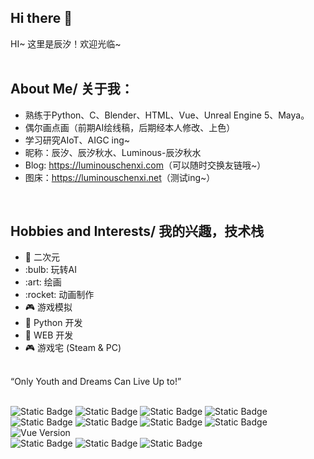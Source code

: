 ## Hi there 👋

HI~
这里是辰汐！欢迎光临~<br><br>

## About Me/ 关于我：
<ul>
 	<li>熟练于Python、C、Blender、HTML、Vue、Unreal Engine 5、Maya。</li>
 	<li>偶尔画点画（前期AI绘线稿，后期经本人修改、上色）</li>
  <li>学习研究AIoT、AIGC ing~ </li>
 	<li>昵称：辰汐、辰汐秋水、Luminous-辰汐秋水</li>
 	<li>Blog: <a href="https://luminouschenxi.com">https://luminouschenxi.com</a>（可以随时交换友链哦~）</li>
  <li>图床：<a href="https://luminouschenxi.net">https://luminouschenxi.net</a>（测试ing~）</li>
</ul>
<br>

## Hobbies and Interests/ 我的兴趣，技术栈
<ul>
 	<li>👻 二次元</li>
 	<li>:bulb: 玩转AI</li>
  <li>:art: 绘画</li>
 	<li>:rocket: 动画制作</li>
 	<li>🎮 游戏模拟</li>
 	<li>🐍 Python 开发</li>
 	<li>🐝 WEB 开发</li>
 	<li>🎮 游戏宅 (Steam &amp; PC)</li>
</ul>
<br>
“Only Youth and Dreams Can Live Up to!”
<br>
<br>


![Static Badge](https://img.shields.io/badge/%E8%BE%B0%E6%B1%90-StableDiffusion-orange)
![Static Badge](https://img.shields.io/badge/%E8%BE%B0%E6%B1%90-Live2D-green)
![Static Badge](https://img.shields.io/badge/%E8%BE%B0%E6%B1%90-Unreal%20Engine-black)
![Static Badge](https://img.shields.io/badge/%E8%BE%B0%E6%B1%90-VTuber-pink)
![Static Badge](https://img.shields.io/badge/%E8%BE%B0%E6%B1%90-Sai-blue)
![Static Badge](https://img.shields.io/badge/%E8%BE%B0%E6%B1%90-Git-red)
![Static Badge](https://img.shields.io/badge/%E8%BE%B0%E6%B1%90-Docker-blue)
![Static Badge](https://img.shields.io/badge/%E8%BE%B0%E6%B1%90-linux-black)
![Vue Version](https://img.shields.io/badge/Vue-3.0-brightgreen.svg)
<br>
![Static Badge](https://img.shields.io/badge/python-3670A0?style=for-the-badge&amp;logo=python&amp;logoColor=white)
![Static Badge](https://img.shields.io/badge/html5-%23E34F26.svg?style=for-the-badge&amp;logo=html5&amp;logoColor=white)
![Static Badge](https://img.shields.io/badge/css-%231572B6.svg?style=for-the-badge&amp;logo=css3&amp;logoColor=white)


&nbsp;




<!--![Anurag's GitHub stats](https://github-readme-stats.vercel.app/api?username=luminous-ChenXi&show_icons=true&theme=radical)
<br>
[![Top Langs](https://github-readme-stats.vercel.app/api/top-langs/?username=luminous-ChenXi)](https://github.com/luminous-ChenXi/github-readme-stats)
<!--
**luminous-ChenXi/luminous-ChenXi** is a ✨ _special_ ✨ repository because its `README.md` (this file) appears on your GitHub profile.

Here are some ideas to get you started:

- 🔭 I’m currently working on ...
- 🌱 I’m currently learning ....
- 👯 I’m looking to collaborate on ...
- 🤔 I’m looking for help with ...
- 💬 Ask me about ...
- 📫 How to reach me: ...
- 😄 Pronouns: ...
- ⚡ Fun fact: ...
-->
